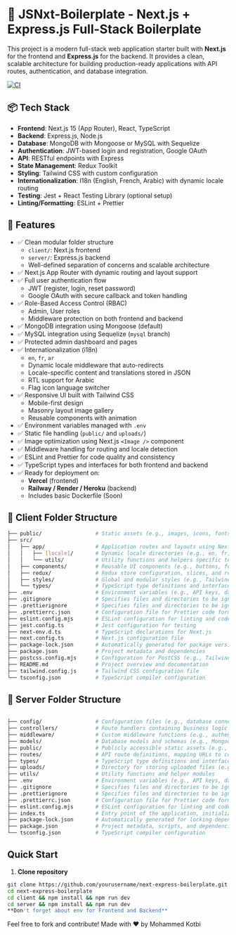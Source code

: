 # 🚀 JSNxt-Boilerplate - Next.js + Express.js Full-Stack Boilerplate

This project is a modern full-stack web application starter built with **Next.js** for the frontend and **Express.js** for the backend. It provides a clean, scalable architecture for building production-ready applications with API routes, authentication, and database integration.

[![CI](https://github.com/shadowofleaf96/jsnxt-boilerplate/actions/workflows/main.yaml/badge.svg?branch=dev)](https://github.com/shadowofleaf96/jsnxt-boilerplate/actions/workflows/main.yaml)

## 📦 Tech Stack

- **Frontend**: Next.js 15 (App Router), React, TypeScript
- **Backend**: Express.js, Node.js
- **Database**: MongoDB with Mongoose or MySQL with Sequelize
- **Authentication**: JWT-based login and registration, Google OAuth
- **API**: RESTful endpoints with Express
- **State Management**: Redux Toolkit
- **Styling**: Tailwind CSS with custom configuration
- **Internationalization**: I18n (English, French, Arabic) with dynamic locale routing
- **Testing**: Jest + React Testing Library (optional setup)
- **Linting/Formatting**: ESLint + Prettier

## 🔧 Features

- ✅ Clean modular folder structure
  - `client/`: Next.js frontend
  - `server/`: Express.js backend
  - Well-defined separation of concerns and scalable architecture
- ✅ Next.js App Router with dynamic routing and layout support
- ✅ Full user authentication flow
  - JWT (register, login, reset password)
  - Google OAuth with secure callback and token handling
- ✅ Role-Based Access Control (RBAC)
  - Admin, User roles
  - Middleware protection on both frontend and backend
- ✅ MongoDB integration using Mongoose (default)
- ✅ MySQL integration using Sequelize (`mysql` branch)
- ✅ Protected admin dashboard and pages
- ✅ Internationalization (i18n)
  - `en`, `fr`, `ar`
  - Dynamic locale middleware that auto-redirects
  - Locale-specific content and translations stored in JSON
  - RTL support for Arabic
  - Flag icon language switcher
- ✅ Responsive UI built with Tailwind CSS
  - Mobile-first design
  - Masonry layout image gallery
  - Reusable components with animation
- ✅ Environment variables managed with `.env`
- ✅ Static file handling (`public/` and `uploads/`)
- ✅ Image optimization using Next.js `<Image />` component
- ✅ Middleware handling for routing and locale detection
- ✅ ESLint and Prettier for code quality and consistency
- ✅ TypeScript types and interfaces for both frontend and backend
- ✅ Ready for deployment on:
  - **Vercel** (frontend)
  - **Railway / Render / Heroku** (backend)
  - Includes basic Dockerfile (Soon)

## 📁 Client Folder Structure

```bash
├── public/                 # Static assets (e.g., images, icons, fonts)
├── src/
│   ├── app/                # Application routes and layouts using Next.js App Router
│   │   ├── [locale]/       # Dynamic locale directories (e.g., en, fr, ar) containing localized pages and components
│   │   └── utils/          # Utility functions and helpers specific to routing or middleware
│   ├── components/         # Reusable UI components (e.g., buttons, forms, modals)
│   ├── redux/              # Redux store configuration, slices, and related logic
│   ├── styles/             # Global and modular styles (e.g., Tailwind CSS configurations, custom CSS files)
│   └── types/              # TypeScript type definitions and interfaces
├── .env                    # Environment variables (e.g., API keys, database URIs)
├── .gitignore              # Specifies files and directories to be ignored by Git
├── .prettierignore         # Specifies files and directories to be ignored by Prettier
├── .prettierrc.json        # Configuration file for Prettier code formatter
├── eslint.config.mjs       # ESLint configuration for linting and code quality
├── jest.config.ts          # Jest configuration for testing
├── next-env.d.ts           # TypeScript declarations for Next.js
├── next.config.ts          # Next.js configuration file
├── package-lock.json       # Automatically generated for package versions consistency
├── package.json            # Project metadata and dependencies
├── postcss.config.mjs      # Configuration for PostCSS (e.g., Tailwind CSS processing)
├── README.md               # Project overview and documentation
├── tailwind.config.js      # Tailwind CSS configuration file
└── tsconfig.json           # TypeScript compiler configuration
```

## 📁 Server Folder Structure

```bash

├── config/                 # Configuration files (e.g., database connections, environment variables)
├── controllers/            # Route handlers containing business logic for each endpoint
├── middleware/             # Custom middleware functions (e.g., authentication, error handling)
├── models/                 # Database models and schemas (e.g., Mongoose models)
├── public/                 # Publicly accessible static assets (e.g., images, CSS, JavaScript files)
├── routes/                 # API route definitions, mapping URLs to controllers
├── types/                  # TypeScript type definitions and interfaces
├── uploads/                # Directory for storing uploaded files (e.g., user uploads)
├── utils/                  # Utility functions and helper modules
├── .env                    # Environment variables (e.g., API keys, database URIs)
├── .gitignore              # Specifies files and directories to be ignored by Git
├── .prettierignore         # Specifies files and directories to be ignored by Prettier
├── .prettierrc.json        # Configuration file for Prettier code formatter
├── eslint.config.mjs       # ESLint configuration for linting and code quality
├── index.ts                # Entry point of the application, initializes and starts the Express server
├── package-lock.json       # Automatically generated for locking dependencies versions
├── package.json            # Project metadata, scripts, and dependencies
└── tsconfig.json           # TypeScript compiler configuration
```

## Quick Start

1. **Clone repository**

```bash
git clone https://github.com/yourusername/next-express-boilerplate.git
cd next-express-boilerplate
cd client && npm install && npm run dev
cd server && npm install && npm run dev
**Don't forget about env for Frontend and Backend**
```

Feel free to fork and contribute!
Made with ❤️ by Mohammed Kotbi
